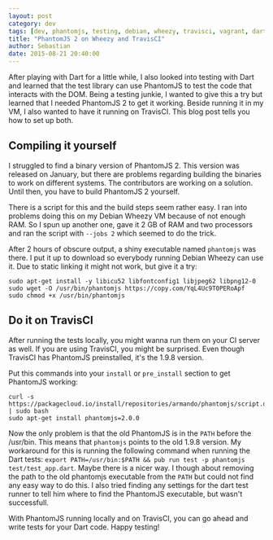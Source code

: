 ```yaml
---
layout: post
category: dev
tags: [dev, phantomjs, testing, debian, wheezy, travisci, vagrant, dart]
title: "PhantomJS 2 on Wheezy and TravisCI"
author: Sebastian
date: 2015-08-21 20:40:00
---
```

After playing with Dart for a little while, I also looked into testing with Dart and learned that the test library can use PhantomJS to test the code that interacts with the DOM. Being a testing junkie, I wanted to give this a try but learned that I needed PhantomJS 2 to get it working. Beside running it in my VM, I also wanted to have it running on TravisCI. This blog post tells you how to set up both.

## Compiling it yourself

I struggled to find a binary version of PhantomJS 2. This version was released on January, but there are problems regarding building the binaries to work on different systems. The contributors are working on a solution. Until then, you have to build PhantomJS 2 yourself.

There is a script for this and the build steps seem rather easy. I ran into problems doing this on my Debian Wheezy VM because of not enough RAM. So I spun up another one, gave it 2 GB of RAM and two processors and ran the script with `--jobs 2` which seemed to do the trick.

After 2 hours of obscure output, a shiny executable named `phantomjs` was there. I put it up to download so everybody running Debian Wheezy can use it. Due to static linking it might not work, but give it a try:

```
sudo apt-get install -y libicu52 libfontconfig1 libjpeg62 libpng12-0
sudo wget -O /usr/bin/phantomjs https://copy.com/YqL4Uc9T0PERoApf
sudo chmod +x /usr/bin/phantomjs
```

## Do it on TravisCI

After running the tests locally, you might wanna run them on your CI server as well. If you are using TravisCI, you might be surprised. Even though TravisCI has PhantomJS preinstalled, it's the 1.9.8 version.

Put this commands into your `install` or `pre_install` section to get PhantomJS working:

```
curl -s https://packagecloud.io/install/repositories/armando/phantomjs/script.deb.sh | sudo bash
sudo apt-get install phantomjs=2.0.0
```

Now the only problem is that the old PhantomJS is in the `PATH` before the /usr/bin. This means that `phantomjs` points to the old 1.9.8 version. My workaround for this is running the following command when running the Dart tests: `export PATH=/usr/bin:$PATH && pub run test -p phantomjs test/test_app.dart`. Maybe there is a nicer way. I though about removing the path to the old phantomjs executable from the `PATH` but could not find any easy way to do this. I also tried finding any settings for the dart test runner to tell him where to find the PhantomJS executable, but wasn't successfull.

With PhantomJS running locally and on TravisCI, you can go ahead and write tests for your Dart code. Happy testing!
